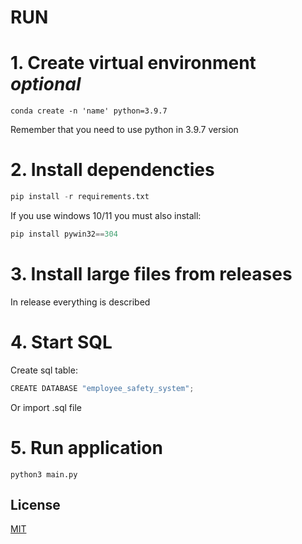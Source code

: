 # RUN 

# 1. Create virtual environment  *optional*
    conda create -n 'name' python=3.9.7

Remember that you need to use python in 3.9.7 version

# 2. Install dependencties 
```python 
pip install -r requirements.txt
```
If you use windows 10/11 you must also install: 

```python 
pip install pywin32==304
```
# 3. Install large files from releases
In release everything is described

# 4. Start SQL 
Create sql table: 
```python 
CREATE DATABASE "employee_safety_system";
```
Or import .sql file 


# 5. Run application 
    python3 main.py
    
## License
[MIT](https://choosealicense.com/licenses/mit/)
